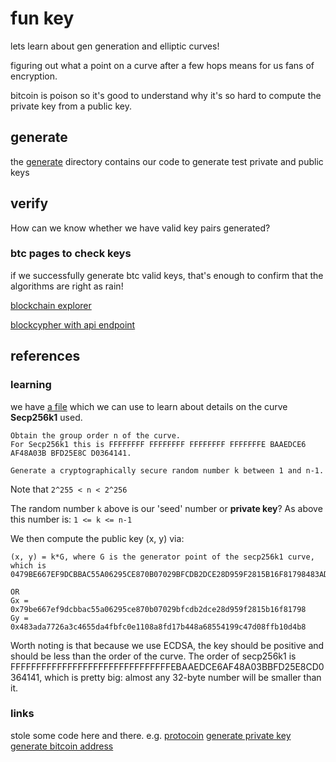 # fun key

lets learn about gen generation and elliptic curves!

figuring out what a point on a curve after a few hops means for us fans of
encryption.

bitcoin is poison so it's good to understand why it's so hard to compute the
private key from a public key.

## generate

the [generate](./generate) directory contains our code to generate test private
and public keys

## verify

How can we know whether we have valid key pairs generated?

### btc pages to check keys

if we successfully generate btc valid keys, that's enough to confirm that the
algorithms are right as rain!

[blockchain explorer](https://www.blockchain.com/btc/address/1DEP8i3QJCsomS4BSMY2RpU1upv62aGvhD)

[blockcypher with api endpoint](https://www.blockcypher.com/dev/bitcoin/#address-endpoint)

## references

### learning

we have [a file](./script.py) which we can use to learn about details on the
curve **Secp256k1** used.

```text
Obtain the group order n of the curve.
For Secp256k1 this is FFFFFFFF FFFFFFFF FFFFFFFF FFFFFFFE BAAEDCE6 AF48A03B BFD25E8C D0364141.

Generate a cryptographically secure random number k between 1 and n-1.
```

Note that `2^255 < n < 2^256`

The random number `k` above is our 'seed' number or **private key**?
As above this number is:
`1 <= k <= n-1`

We then compute the public key (x, y) via:

```text
(x, y) = k*G, where G is the generator point of the secp256k1 curve, which is
0479BE667EF9DCBBAC55A06295CE870B07029BFCDB2DCE28D959F2815B16F81798483ADA7726A3C4655DA4FBFC0E1108A8FD17B448A68554199C47D08FFB10D4B8

OR
Gx = 0x79be667ef9dcbbac55a06295ce870b07029bfcdb2dce28d959f2815b16f81798
Gy = 0x483ada7726a3c4655da4fbfc0e1108a8fd17b448a68554199c47d08ffb10d4b8

```

Worth noting is that because we use ECDSA, the key should be positive and
should be less than the order of the curve. The order of secp256k1 is
FFFFFFFFFFFFFFFFFFFFFFFFFFFFFFFEBAAEDCE6AF48A03BBFD25E8CD0364141, which is
pretty big: almost any 32-byte number will be smaller than it.

### links

stole some code here and there. e.g.
[protocoin](https://programtalk.com/vs2/?source=python/10047/protocoin/protocoin/util.py)
[generate private key](https://www.freecodecamp.org/news/how-to-generate-your-very-own-bitcoin-private-key-7ad0f4936e6c/)
[generate bitcoin address]()